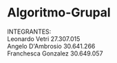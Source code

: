 # Algoritmo-Grupal
INTEGRANTES:<br>
Leonardo Vetri 27.307.015<br>
Angelo D'Ambrosio 30.641.266<br>
Franchesca Gonzalez 30.649.057<br>
